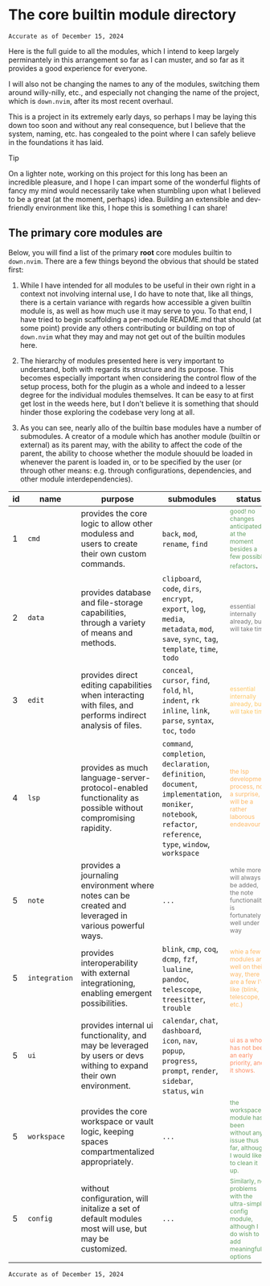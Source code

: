 # The core builtin module directory

`Accurate as of December 15, 2024`

Here is the full guide to all the modules, which I intend to keep largely perminantely in this arrangement so far as I can muster, and so far as it provides a good experience for everyone.

I will also not be changing the names to any of the modules, switching them around willy-nilly, etc., and especially not changing the name of the project, which is `down.nvim`, after its most recent overhaul.

This is a project in its extremely early days, so perhaps I may be laying this down too soon and without any real consequence, but I believe that the system, naming, etc. has congealed to the point where I can 
safely believe in the foundations it has laid.

> [!Tip]
> 
> On a lighter note, working on this project for this long has been an incredible pleasure, and I hope I can impart some of the wonderful flights of fancy my mind would necessarily take
> when stumbling upon what I believed to be a great (at the moment, perhaps) idea. Building an extensible and dev-friendly environment like this, I hope this is something I can share!


## The primary core modules are

Below, you will find a list of the primary **root** core modules builtin to `down.nvim`. There are a few things beyond the obvious that should be stated first:

1. While I have intended for all modules to be useful in their own right in a context not involving internal use, I do have to note that, like all things, there is a certain variance with regards how accessible a given builtin module is, as well as how much use it may serve to you. 
    To that end, I have tried to begin scaffolding a per-module README.md that should (at some point) provide any others contributing or building on top of `down.nvim` what they may and may not get out of the builtin modules here.

2. The hierarchy of modules presented here is very important to understand, both with regards its structure and its purpose. This becomes especially important when considering the control flow of the setup process, both for the plugin as a whole and indeed to a lesser degree for
    the individual modules themselves. It can be easy to at first get lost in the weeds here, but I don't believe it is something that should hinder those exploring the codebase very long at all.

3. As you can see, nearly allo of the builtin base modules have a number of submodules. A creator of a module which has another module (builtin or external) as its parent may, with the ability to affect the code of the parent, the ability to choose whether the module shouuld be
    loaded in whenever the parent is loaded in, or to be specified by the user (or through other means: e.g. through configurations, dependencies, and other module interdependencies).

| **id** | name        | purpose                                                                                                            | submodules                                                                                                                                                        | status                                                                                                                                                                      |
| ------ | ----------- | ------------------------------------------------------------------------------------------------------------------ | ----------------------------------------------------------------------------------------------------------------------------------------------------------------- | --------------------------------------------------------------------------------------------------------------------------------------------------------------------------- |
| 1      | `cmd`       | provides the core logic to allow other moduless and users to create their own custom commands.                     | `back`, `mod`, `rename`, `find`                                                                                                                                   | <span style="opacity:60%;font-size: 12px; color:darkgreen">good! no changes anticipated at the moment besides a few possible refactors</span>.                              |
| 2      | `data`      | provides database and file-storage capabilities, through a variety of means and methods.                           | `clipboard`, `code`, `dirs`, `encrypt`, `export`, `log`, `media`, `metadata`, `mod`, `save`, `sync`, `tag`, `template`, `time`, `todo`                            | <span style="opacity:60%;color:darkyellow; font-size: 12px;">essential internally already, but will take time</span>                                                        |
| 3      | `edit`      | provides direct editing capabilities when interacting with files, and performs indirect analysis of files.         | `conceal`, `cursor`, `find`, `fold`, `hl`, `indent`, `rk inline`, `link`, `parse`, `syntax`, `toc`, `todo`                                                        | <span style="opacity:60%;color:orange; font-size: 12px;">essential internally already, but will take time</span>                                                            |
| 4      | `lsp`       | provides as much language-server-protocol-enabled functionality as possible without compromising rapidity.         | `command`, `completion`, `declaration`, `definition`, `document`, `implementation`, `moniker`, `notebook`, `refactor`, `reference`, `type`, `window`, `workspace` | <span style="opacity:60%;color:darkorange; font-size: 12px;">the lsp development process, not a surprise, will be a rather laborous endeavour</span>                        |
| 5      | `note`      | provides a journaling environment where notes can be created and leveraged in various powerful ways.               | `...`                                                                                                                                                             | <span style="opacity:60%;color:darkyellow; font-size: 12px;">while more will always be added, the note functionality is fortunately well under way</span>                   |
| 5      | `integration`      | provides interoperability with external integrationing, enabling emergent possibilities.                                  | `blink`, `cmp`, `coq`, `dcmp`, `fzf`, `lualine`, `pandoc`, `telescope`, `treesitter`, `trouble`                                                                   | <span style="opacity:60%;color:darkorange; font-size: 12px;">whie a few modules are well on their way, there are a few I'd like (blink, telescope, etc.)</span>             |
| 5      | `ui`        | provides internal ui functionality, and may be leveraged by users or devs withing to expand their own environment. | `calendar`, `chat`, `dashboard`, `icon`, `nav`, `popup`, `progress`, `prompt`, `render`, `sidebar`, `status`, `win`                                               | <span style="opacity:60%;color:orangered; font-size: 12px;">ui as a whole has not been an early priority, and it shows.</span>                                              |
| 5      | `workspace` | provides the core workspace or vault logic, keeping spaces compartmentalized appropriately.                        | `...`                                                                                                                                                             | <span style="opacity:60%;color:darkgreen; font-size: 12px;">the workspace module has been without any issue thus far, although I would like to clean it up.</span>          |
| 5      | `config`    | without configuration, will initalize a set of default modules most will use, but may be customized.               | `...`                                                                                                                                                             | <span style="opacity:60%;color:darkgreen; font-size: 12px;">Similarly, no problems with the ultra-simple config module, although I do wish to add meaningful options</span> |

`Accurate as of December 15, 2024`
